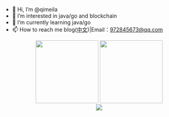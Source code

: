 - 👋 Hi, I’m @qimeila
- 👀 I’m interested in java/go and blockchain
- 🌱 I’m currently learning java/go
- 📫 How to reach me blog([中文](https://qimeila.gitee.io/))|Email：972845673@qq.com
<div align="center">
  <img height="165px" src="https://github-readme-stats.vercel.app/api?username=qimeila&theme=blue" />
  <img height="165px" src="https://github-readme-stats.vercel.app/api/top-langs/?username=qimeila&theme=blue" />
</div>
<div align="center">
    <img src="https://activity-graph.herokuapp.com/graph?username=qimeila&theme=minimal" />
</div>
